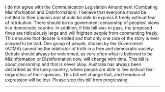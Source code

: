 I do not agree with the Communication Legislation Amendment (Combating
MisInformation and DisInformation). I believe that everyone should be entitled to
their opinion and should be able to express it freely without fear of retribution.
There should be no government censorship of peoples' views in a democratic
country. In addition, if this bill was to pass, the proposed fines are ridiculously large
and will frighten people from commenting freely. This ensures that debate is ended
and that only one side of the story is ever allowed to be told. One group of people,
chosen by the Government (ACMA) cannot be the arbitrator of truth in a free and
democratic society. Debate should always be welcomed, as very often what is
believed to be MisInformation or DisInformation now, will change with time. This
bill is about censorship and that is never okay. Australia has always been described
as the lucky country, where people are able to live without fear regardless of their
opinions. This bill will change that, and freedom of expression will be lost. Please
stop this bill from progressing.


-----


